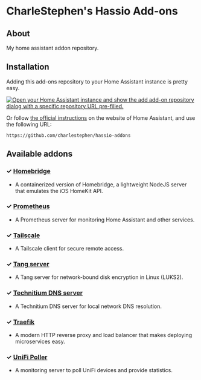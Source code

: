 # CharleStephen's Hassio Add-ons

## About

My home assistant addon repository.

## Installation

Adding this add-ons repository to your Home Assistant instance is pretty easy.

[![Open your Home Assistant instance and show the add add-on repository dialog with a specific repository URL pre-filled.](https://my.home-assistant.io/badges/supervisor_add_addon_repository.svg)](https://my.home-assistant.io/redirect/supervisor_add_addon_repository/?repository_url=https%3A%2F%2Fgithub.com%2Fcharlestephen%2Fhassio-addons)

Or follow [the official instructions][instructions] on the website of Home Assistant, and use the following URL:

```
https://github.com/charlestephen/hassio-addons
```

## Available addons

[//]: # "ADDONLIST_START"

### &#10003; [Homebridge](homebridge/)

- A containerized version of Homebridge, a lightweight NodeJS server that emulates the iOS HomeKit API.

### &#10003; [Prometheus](prometheus/)

- A Prometheus server for monitoring Home Assistant and other services.

### &#10003; [Tailscale](tailscale/)

- A Tailscale client for secure remote access.

### &#10003; [Tang server](tang/)

- A Tang server for network-bound disk encryption in Linux (LUKS2).

### &#10003; [Technitium DNS server](technitium/)

- A Technitium DNS server for local network DNS resolution.

### &#10003; [Traefik](traefik/)

- A modern HTTP reverse proxy and load balancer that makes deploying microservices easy.

### &#10003; [UniFi Poller](unpoller/)

- A monitoring server to poll UniFi devices and provide statistics.

[//]: # "ADDONLIST_END"

[instructions]: https://home-assistant.io/hassio/installing_third_party_addons